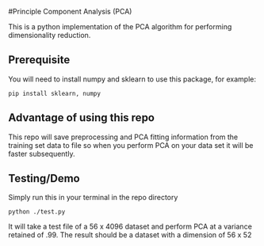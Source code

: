 #Principle Component Analysis (PCA)

This is a python implementation of the PCA algorithm for performing dimensionality reduction. 

## Prerequisite

You will need to install numpy and sklearn to use this package, for example:

`pip install sklearn, numpy`

## Advantage of using this repo

This repo will save preprocessing and PCA fitting information from the training set data to file so when you perform PCA on your data set it will be faster subsequently.

## Testing/Demo

Simply run this in your terminal in the repo directory

```
python ./test.py
```

It will take a test file of a 56 x 4096 dataset and perform PCA at a variance retained of .99. The result should be a dataset with a dimension of 56 x 52